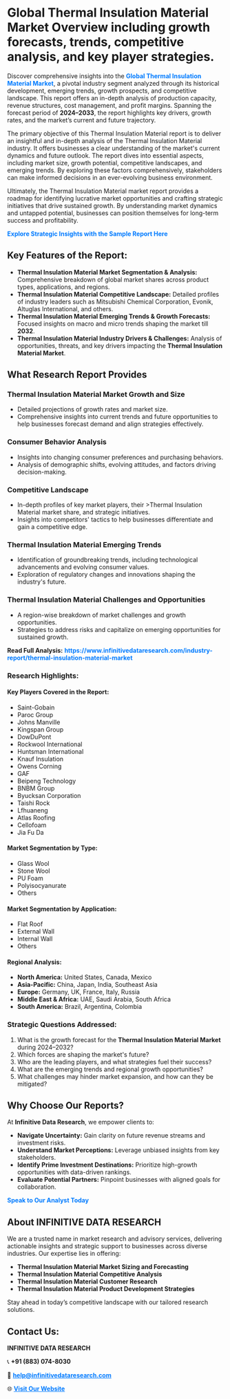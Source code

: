 <h1>Global Thermal Insulation Material Market Overview including growth forecasts, trends, competitive analysis, and key player strategies.</h1>
<p>
Discover comprehensive insights into the 
<a href="https://www.infinitivedataresearch.com/industry-report/thermal-insulation-material-market" rel="dofollow" style="color: #007BFF; text-decoration: none;"><strong>Global Thermal Insulation Material Market</strong></a>, a pivotal industry segment analyzed through its historical development, emerging trends, growth prospects, and competitive landscape. This report offers an in-depth analysis of production capacity, revenue structures, cost management, and profit margins. Spanning the forecast period of <strong>2024–2033</strong>, the report highlights key drivers, growth rates, and the market’s current and future trajectory.
</p>
<p>
The primary objective of this Thermal Insulation Material report is to deliver an insightful and in-depth analysis of the Thermal Insulation Material industry. It offers businesses a clear understanding of the market's current dynamics and future outlook. The report dives into essential aspects, including market size, growth potential, competitive landscapes, and emerging trends. By exploring these factors comprehensively, stakeholders can make informed decisions in an ever-evolving business environment.
</p>
<p>
Ultimately, the Thermal Insulation Material market report provides a roadmap for identifying lucrative market opportunities and crafting strategic initiatives that drive sustained growth. By understanding market dynamics and untapped potential, businesses can position themselves for long-term success and profitability.
</p>
<p>
<a href="https://www.infinitivedataresearch.com/request-sample/reportId=105840" style="color: #007BFF; text-decoration: none;"><strong>Explore Strategic Insights with the Sample Report Here</strong></a>
</p>

<h2>Key Features of the Report:</h2>
<ul>
<li><strong>Thermal Insulation Material Market Segmentation & Analysis:</strong> Comprehensive breakdown of global market shares across product types, applications, and regions.</li>
<li><strong>Thermal Insulation Material Competitive Landscape:</strong> Detailed profiles of industry leaders such as Mitsubishi Chemical Corporation, Evonik, Altuglas International, and others.</li>
<li><strong>Thermal Insulation Material Emerging Trends & Growth Forecasts:</strong> Focused insights on macro and micro trends shaping the market till <strong>2032</strong>.</li>
<li><strong>Thermal Insulation Material Industry Drivers & Challenges:</strong> Analysis of opportunities, threats, and key drivers impacting the <strong>Thermal Insulation Material Market</strong>.</li>
</ul>

<h2>What Research Report Provides</h2>
<h3>Thermal Insulation Material Market Growth and Size</h3>
<ul>
<li>Detailed projections of growth rates and market size.</li>
<li>Comprehensive insights into current trends and future opportunities to help businesses forecast demand and align strategies effectively.</li>
</ul>

<h3>Consumer Behavior Analysis</h3>
<ul>
<li>Insights into changing consumer preferences and purchasing behaviors.</li>
<li>Analysis of demographic shifts, evolving attitudes, and factors driving decision-making.</li>
</ul>

<h3>Competitive Landscape</h3>
<ul>
<li>In-depth profiles of key market players, their >Thermal Insulation Material market share, and strategic initiatives.</li>
<li>Insights into competitors' tactics to help businesses differentiate and gain a competitive edge.</li>
</ul>

<h3>Thermal Insulation Material Emerging Trends</h3>
<ul>
<li>Identification of groundbreaking trends, including technological advancements and evolving consumer values.</li>
<li>Exploration of regulatory changes and innovations shaping the industry's future.</li>
</ul>

<h3>Thermal Insulation Material Challenges and Opportunities</h3>
<ul>
<li>A region-wise breakdown of market challenges and growth opportunities.</li>
<li>Strategies to address risks and capitalize on emerging opportunities for sustained growth.</li>
</ul>
<p><strong>Read Full Analysis:</strong> <a href="https://www.infinitivedataresearch.com/industry-report/thermal-insulation-material-market" rel="dofollow" style="color: #007BFF; text-decoration: none;"><strong>https://www.infinitivedataresearch.com/industry-report/thermal-insulation-material-market</strong></a></p>
<h3>Research Highlights:</h3>
<h4>Key Players Covered in the Report:</h4>
<ul><li>Saint-Gobain</li><li>Paroc Group</li><li>Johns Manville</li><li>Kingspan Group</li><li>DowDuPont</li><li>Rockwool International</li><li>Huntsman International</li><li>Knauf Insulation</li><li>Owens Corning</li><li>GAF</li><li>Beipeng Technology</li><li>BNBM Group</li><li>Byucksan Corporation</li><li>Taishi Rock</li><li>Lfhuaneng</li><li>Atlas Roofing</li><li>Cellofoam</li><li>Jia Fu Da</li></ul>
<h4>Market Segmentation by Type:</h4>
<ul><li>Glass Wool</li><li>Stone Wool</li><li>PU Foam</li><li>Polyisocyanurate</li><li>Others</li></ul>
<h4>Market Segmentation by Application:</h4>
<ul><li>Flat Roof</li><li>External Wall</li><li>Internal Wall</li><li>Others</li></ul>

<h4>Regional Analysis:</h4>
<ul>
<li><strong>North America:</strong> United States, Canada, Mexico</li>
<li><strong>Asia-Pacific:</strong> China, Japan, India, Southeast Asia</li>
<li><strong>Europe:</strong> Germany, UK, France, Italy, Russia</li>
<li><strong>Middle East & Africa:</strong> UAE, Saudi Arabia, South Africa</li>
<li><strong>South America:</strong> Brazil, Argentina, Colombia</li>
</ul>

<h3>Strategic Questions Addressed:</h3>
<ol>
<li>What is the growth forecast for the <strong>Thermal Insulation Material Market</strong> during 2024–2032?</li>
<li>Which forces are shaping the market's future?</li>
<li>Who are the leading players, and what strategies fuel their success?</li>
<li>What are the emerging trends and regional growth opportunities?</li>
<li>What challenges may hinder market expansion, and how can they be mitigated?</li>
</ol>

<h2>Why Choose Our Reports?</h2>
<p>At <strong>Infinitive Data Research</strong>, we empower clients to:</p>
<ul>
<li><strong>Navigate Uncertainty:</strong> Gain clarity on future revenue streams and investment risks.</li>
<li><strong>Understand Market Perceptions:</strong> Leverage unbiased insights from key stakeholders.</li>
<li><strong>Identify Prime Investment Destinations:</strong> Prioritize high-growth opportunities with data-driven rankings.</li>
<li><strong>Evaluate Potential Partners:</strong> Pinpoint businesses with aligned goals for collaboration.</li>
</ul>
<p><a href="https://www.infinitivedataresearch.com/industry-report/thermal-insulation-material-market" rel="dofollow" style="color: #007BFF; text-decoration: none;"><strong>Speak to Our Analyst Today</strong></a></p>

<h2>About INFINITIVE DATA RESEARCH</h2>
<p>We are a trusted name in market research and advisory services, delivering actionable insights and strategic support to businesses across diverse industries. Our expertise lies in offering:</p>
<ul>
<li><strong>Thermal Insulation Material Market Sizing and Forecasting</strong></li>
<li><strong>Thermal Insulation Material Competitive Analysis</strong></li>
<li><strong>Thermal Insulation Material Customer Research</strong></li>
<li><strong>Thermal Insulation Material Product Development Strategies</strong></li>
</ul>
<p>Stay ahead in today’s competitive landscape with our tailored research solutions.</p>

<h2>Contact Us:</h2>
<p><strong>INFINITIVE DATA RESEARCH</strong></p>
<p>📞 <strong>+91 (883) 074-8030</strong></p>
<p>📧 <strong><a href="mailto:help@infinitivedataresearch.com" style="color: #007BFF;">help@infinitivedataresearch.com</a></strong></p>
<p>🌐 <strong><a href="https://www.infinitivedataresearch.com" rel="dofollow" style="color: #007BFF;">Visit Our Website</a></strong></p>